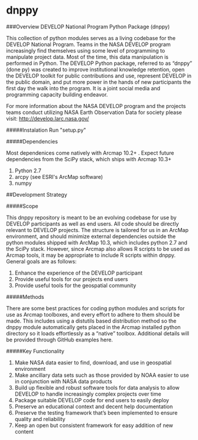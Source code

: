 ﻿# dnppy

###Overview
DEVELOP National Program Python Package (dnppy)

This collection of python modules serves as a living codebase
for the DEVELOP National Program. Teams in the NASA DEVELOP program increasingly 
find themselves using some level of programming to manipulate project data. 
Most of the time, this data manipulation is performed in Python. The DEVELOP 
Python package, referred to as “dnppy” (done py) was created to improve institutional 
knowledge retention, open the DEVELOP toolkit for public contributions and 
use, represent DEVELOP in the public domain, and put more power in the hands 
of new participants the first day the walk into the program. It is a joint 
social media and programming capacity building endeavor.

For more information about the NASA DEVELOP program and the projects teams conduct 
utilizing NASA Earth Observation Data for society please visit: http://develop.larc.nasa.gov/

#####Instalation
Run "setup.py"

#####Dependencies

Most dependenices come natively with Arcmap 10.2+ . Expect future dependencies from the SciPy stack, which ships with Arcmap 10.3+

1. Python 2.7
2. arcpy  (see ESRI's ArcMap software)
3. numpy

##Development Strategy

#####Scope

This dnppy repository is meant to be an evolving codebase for use by DEVELOP participants as well as end users. All code should be directly relevant to DEVELOP projects. The structure is tailored for us in an ArcMap environment, and should minimize external dependencies outside the python modules shipped with ArcMap 10.3, which includes python 2.7 and the SciPy stack. However, since Arcmap also allows R scripts to be used as Arcmap tools, it may be appropriate to include R scripts within dnppy. General goals are as follows:

1. Enhance the experience of the DEVELOP participant
2. Provide useful tools for our projects end users
3. Provide useful tools for the geospatial community 

#####Methods

There are some best practices for coding python modules and scripts for use as Arcmap toolboxes, and every effort to adhere to them should be made. This includes using a distutils based distribution method so the dnppy module automatically gets placed in the Arcmap installed python directory so it loads effortlessly as a “native” toolbox. Additional details will be provided through GitHub examples here.

#####Key Functionality
1.	Make NASA data easier to find, download, and use in geospatial environment
2.	Make ancillary data sets such as those provided by NOAA easier to use in conjunction with NASA data products
3.	Build up flexible and robust software tools for data analysis to allow DEVELOP to handle increasingly complex projects over time
4.	Package suitable DEVELOP code for end users to easily deploy
5.	Preserve an educational context and decent help documentation
6.	Preserve the testing framework that’s been implemented to ensure quality and reliability
7.	Keep an open but consistent framework for easy addition of new content
